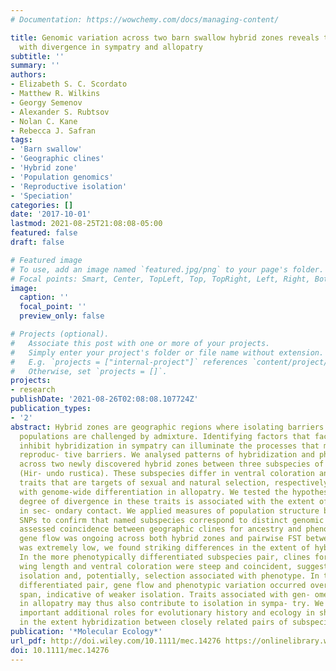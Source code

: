 ```yaml
---
# Documentation: https://wowchemy.com/docs/managing-content/

title: Genomic variation across two barn swallow hybrid zones reveals traits associated
  with divergence in sympatry and allopatry
subtitle: ''
summary: ''
authors:
- Elizabeth S. C. Scordato
- Matthew R. Wilkins
- Georgy Semenov
- Alexander S. Rubtsov
- Nolan C. Kane
- Rebecca J. Safran
tags:
- 'Barn swallow'
- 'Geographic clines'
- 'Hybrid zone'
- 'Population genomics'
- 'Reproductive isolation'
- 'Speciation'
categories: []
date: '2017-10-01'
lastmod: 2021-08-25T21:08:08-05:00
featured: false
draft: false

# Featured image
# To use, add an image named `featured.jpg/png` to your page's folder.
# Focal points: Smart, Center, TopLeft, Top, TopRight, Left, Right, BottomLeft, Bottom, BottomRight.
image:
  caption: ''
  focal_point: ''
  preview_only: false

# Projects (optional).
#   Associate this post with one or more of your projects.
#   Simply enter your project's folder or file name without extension.
#   E.g. `projects = ["internal-project"]` references `content/project/deep-learning/index.md`.
#   Otherwise, set `projects = []`.
projects: 
- research
publishDate: '2021-08-26T02:08:08.107724Z'
publication_types:
- '2'
abstract: Hybrid zones are geographic regions where isolating barriers between divergent
  populations are challenged by admixture. Identifying factors that facilitate or
  inhibit hybridization in sympatry can illuminate the processes that maintain those
  reproduc- tive barriers. We analysed patterns of hybridization and phenotypic variation
  across two newly discovered hybrid zones between three subspecies of barn swallow
  (Hir- undo rustica). These subspecies differ in ventral coloration and wing length,
  traits that are targets of sexual and natural selection, respectively, and are associated
  with genome-wide differentiation in allopatry. We tested the hypothesis that the
  degree of divergence in these traits is associated with the extent of hybridization
  in sec- ondary contact. We applied measures of population structure based on >23,000
  SNPs to confirm that named subspecies correspond to distinct genomic clusters, and
  assessed coincidence between geographic clines for ancestry and phenotype. Although
  gene flow was ongoing across both hybrid zones and pairwise FST between subspecies
  was extremely low, we found striking differences in the extent of hybridization.
  In the more phenotypically differentiated subspecies pair, clines for ancestry,
  wing length and ventral coloration were steep and coincident, suggestive of strong
  isolation and, potentially, selection associated with phenotype. In the less phenotypically
  differentiated pair, gene flow and phenotypic variation occurred over a wide geographic
  span, indicative of weaker isolation. Traits associated with gen- ome-wide differentiation
  in allopatry may thus also contribute to isolation in sympa- try. We discuss potentially
  important additional roles for evolutionary history and ecology in shaping variation
  in the extent hybridization between closely related pairs of subspecies.
publication: '*Molecular Ecology*'
url_pdf: http://doi.wiley.com/10.1111/mec.14276 https://onlinelibrary.wiley.com/doi/10.1111/mec.14276
doi: 10.1111/mec.14276
---
```

